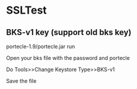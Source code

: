 # SSLTest

## BKS-v1 key (support old bks key)

portecle-1.9/portecle.jar run

Open your bks file with the password and portecle

Do Tools>>Change Keystore Type>>BKS-v1

Save the file

